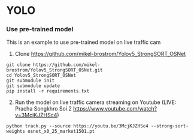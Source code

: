 # YOLO

### Use pre-trained model
This is an example to use pre-trained model on live traffic cam

1. Clone https://github.com/mikel-brostrom/Yolov5_StrongSORT_OSNet
```
git clone https://github.com/mikel-brostrom/Yolov5_StrongSORT_OSNet.git
cd Yolov5_StrongSORT_OSNet
git submodule init
git submodule update
pip install -r requirements.txt
```
2. Run the model on live traffic camera streaming on Youtube (LIVE: Pracha Songkhro Soi 2 https://www.youtube.com/watch?v=3McjKJZHSc4)
```
python track.py --source https://youtu.be/3McjKJZHSc4 --strong-sort-weights osnet_x0_25_market1501.pt
```
